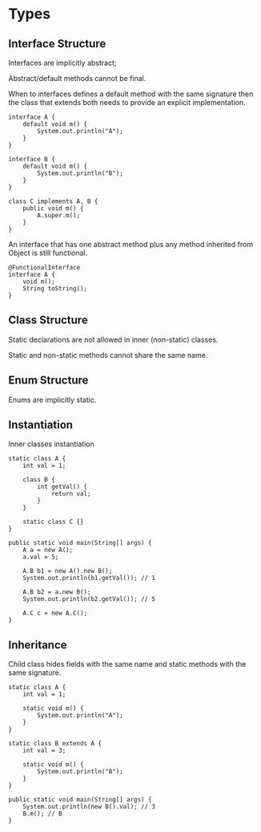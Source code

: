 # Types

## Interface Structure

Interfaces are implicitly abstract;

Abstract/default methods cannot be final.

When to interfaces defines a default method with the same signature then the class that extends both needs to provide an explicit implementation.

```text
interface A {
    default void m() {
        System.out.println("A");
    }
}

interface B {
    default void m() {
        System.out.println("B");
    }
}

class C implements A, B {
    public void m() {
        A.super.m();
    }
}
```

An interface that has one abstract method plus any method inherited from Object is still functional.

```text
@FunctionalInterface
interface A {
    void m();
    String toString();
}
```

## Class Structure

Static declarations are not allowed in inner \(non-static\) classes.

Static and non-static methods cannot share the same name.

## Enum Structure

Enums are implicitly static.

## Instantiation

Inner classes instantiation

```text
static class A {
    int val = 1;

    class B {
        int getVal() {
            return val;
        }
    }

    static class C {}
}

public static void main(String[] args) {
    A a = new A();
    a.val = 5;

    A.B b1 = new A().new B();
    System.out.println(b1.getVal()); // 1

    A.B b2 = a.new B();
    System.out.println(b2.getVal()); // 5

    A.C c = new A.C();
}
```

## Inheritance

Child class hides fields with the same name and static methods with the same signature.

```text
static class A {
    int val = 1;

    static void m() {
        System.out.println("A");
    }
}

static class B extends A {
    int val = 3;

    static void m() {
        System.out.println("B");
    }
}

public static void main(String[] args) {
    System.out.println(new B().val); // 3
    B.m(); // B
}
```

